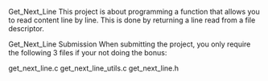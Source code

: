 Get_Next_Line
<h>
This project is about programming a function that allows you to read content line by line. This is done by returning a line read from a file descriptor.

Get_Next_Line Submission
When submitting the project, you only require the following 3 files if your not doing the bonus:

get_next_line.c
get_next_line_utils.c
get_next_line.h